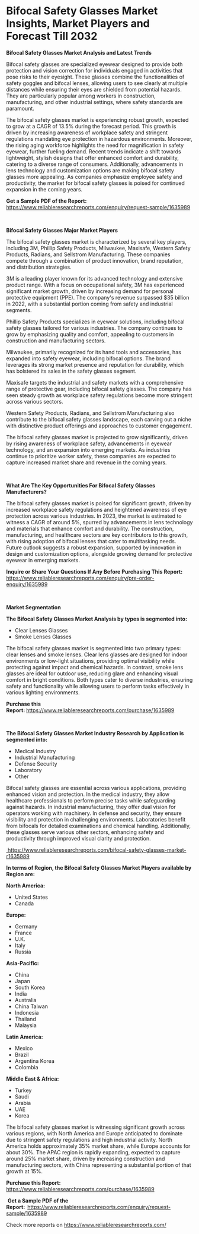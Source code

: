 <p><h1>Bifocal Safety Glasses Market Insights, Market Players and Forecast Till 2032</h1></p><p><strong>Bifocal Safety Glasses Market Analysis and Latest Trends</strong></p>
<p><p>Bifocal safety glasses are specialized eyewear designed to provide both protection and vision correction for individuals engaged in activities that pose risks to their eyesight. These glasses combine the functionalities of safety goggles and bifocal lenses, allowing users to see clearly at multiple distances while ensuring their eyes are shielded from potential hazards. They are particularly popular among workers in construction, manufacturing, and other industrial settings, where safety standards are paramount.</p><p>The bifocal safety glasses market is experiencing robust growth, expected to grow at a CAGR of 13.5% during the forecast period. This growth is driven by increasing awareness of workplace safety and stringent regulations mandating eye protection in hazardous environments. Moreover, the rising aging workforce highlights the need for magnification in safety eyewear, further fueling demand. Recent trends indicate a shift towards lightweight, stylish designs that offer enhanced comfort and durability, catering to a diverse range of consumers. Additionally, advancements in lens technology and customization options are making bifocal safety glasses more appealing. As companies emphasize employee safety and productivity, the market for bifocal safety glasses is poised for continued expansion in the coming years.</p></p>
<p><strong>Get a Sample PDF of the Report:&nbsp;</strong> <a href="https://www.reliableresearchreports.com/enquiry/request-sample/1635989?utm_campaign=2141&utm_medium=2&utm_source=Github&utm_content=ia&utm_term=06022025&utm_id=bifocal-safety-glasses">https://www.reliableresearchreports.com/enquiry/request-sample/1635989</a></p>
<p>&nbsp;</p>
<p><strong>Bifocal Safety Glasses Major Market Players</strong></p>
<p><p>The bifocal safety glasses market is characterized by several key players, including 3M, Phillip Safety Products, Milwaukee, Maxisafe, Western Safety Products, Radians, and Sellstrom Manufacturing. These companies compete through a combination of product innovation, brand reputation, and distribution strategies.</p><p>3M is a leading player known for its advanced technology and extensive product range. With a focus on occupational safety, 3M has experienced significant market growth, driven by increasing demand for personal protective equipment (PPE). The company's revenue surpassed $35 billion in 2022, with a substantial portion coming from safety and industrial segments.</p><p>Phillip Safety Products specializes in eyewear solutions, including bifocal safety glasses tailored for various industries. The company continues to grow by emphasizing quality and comfort, appealing to customers in construction and manufacturing sectors.</p><p>Milwaukee, primarily recognized for its hand tools and accessories, has expanded into safety eyewear, including bifocal options. The brand leverages its strong market presence and reputation for durability, which has bolstered its sales in the safety glasses segment.</p><p>Maxisafe targets the industrial and safety markets with a comprehensive range of protective gear, including bifocal safety glasses. The company has seen steady growth as workplace safety regulations become more stringent across various sectors.</p><p>Western Safety Products, Radians, and Sellstrom Manufacturing also contribute to the bifocal safety glasses landscape, each carving out a niche with distinctive product offerings and approaches to customer engagement.</p><p>The bifocal safety glasses market is projected to grow significantly, driven by rising awareness of workplace safety, advancements in eyewear technology, and an expansion into emerging markets. As industries continue to prioritize worker safety, these companies are expected to capture increased market share and revenue in the coming years.</p></p>
<p>&nbsp;</p>
<p><strong>What Are The Key Opportunities For Bifocal Safety Glasses Manufacturers?</strong></p>
<p><p>The bifocal safety glasses market is poised for significant growth, driven by increased workplace safety regulations and heightened awareness of eye protection across various industries. In 2023, the market is estimated to witness a CAGR of around 5%, spurred by advancements in lens technology and materials that enhance comfort and durability. The construction, manufacturing, and healthcare sectors are key contributors to this growth, with rising adoption of bifocal lenses that cater to multitasking needs. Future outlook suggests a robust expansion, supported by innovation in design and customization options, alongside growing demand for protective eyewear in emerging markets.</p></p>
<p><strong>Inquire or Share Your Questions If Any Before Purchasing This Report:</strong> <a href="https://www.reliableresearchreports.com/enquiry/pre-order-enquiry/1635989?utm_campaign=2141&utm_medium=2&utm_source=Github&utm_content=ia&utm_term=06022025&utm_id=bifocal-safety-glasses">https://www.reliableresearchreports.com/enquiry/pre-order-enquiry/1635989</a></p>
<p>&nbsp;</p>
<p><strong>Market Segmentation</strong></p>
<p><strong>The Bifocal Safety Glasses Market Analysis by types is segmented into:</strong></p>
<p><ul><li>Clear Lenses Glasses</li><li>Smoke Lenses Glasses</li></ul></p>
<p><p>The bifocal safety glasses market is segmented into two primary types: clear lenses and smoke lenses. Clear lens glasses are designed for indoor environments or low-light situations, providing optimal visibility while protecting against impact and chemical hazards. In contrast, smoke lens glasses are ideal for outdoor use, reducing glare and enhancing visual comfort in bright conditions. Both types cater to diverse industries, ensuring safety and functionality while allowing users to perform tasks effectively in various lighting environments.</p></p>
<p><strong>Purchase this Report:&nbsp;</strong><a href="https://www.reliableresearchreports.com/purchase/1635989?utm_campaign=2141&utm_medium=2&utm_source=Github&utm_content=ia&utm_term=06022025&utm_id=bifocal-safety-glasses">https://www.reliableresearchreports.com/purchase/1635989</a></p>
<p>&nbsp;</p>
<p><strong>The Bifocal Safety Glasses Market Industry Research by Application is segmented into:</strong></p>
<p><ul><li>Medical Industry</li><li>Industrial Manufacturing</li><li>Defense Security</li><li>Laboratory</li><li>Other</li></ul></p>
<p><p>Bifocal safety glasses are essential across various applications, providing enhanced vision and protection. In the medical industry, they allow healthcare professionals to perform precise tasks while safeguarding against hazards. In industrial manufacturing, they offer dual vision for operators working with machinery. In defense and security, they ensure visibility and protection in challenging environments. Laboratories benefit from bifocals for detailed examinations and chemical handling. Additionally, these glasses serve various other sectors, enhancing safety and productivity through improved visual clarity and protection.</p></p>
<p><a href="https://www.reliableresearchreports.com/bifocal-safety-glasses-market-r1635989?utm_campaign=2141&utm_medium=2&utm_source=Github&utm_content=ia&utm_term=06022025&utm_id=bifocal-safety-glasses">&nbsp;https://www.reliableresearchreports.com/bifocal-safety-glasses-market-r1635989</a></p>
<p><strong>In terms of Region, the Bifocal Safety Glasses Market Players available by Region are:</strong></p>
<p>
    <p> <strong> North America: </strong>
        <ul>
            <li>United States</li>
            <li>Canada</li>
        </ul>
        </p> 
    <p> <strong> Europe: </strong>
        <ul>
            <li>Germany</li>
            <li>France</li>
            <li>U.K.</li>
            <li>Italy</li>
            <li>Russia</li>
        </ul>
        </p> 
    <p> <strong> Asia-Pacific: </strong>
        <ul>
            <li>China</li>
            <li>Japan</li>
            <li>South Korea</li>
            <li>India</li>
            <li>Australia</li>
            <li>China Taiwan</li>
            <li>Indonesia</li>
            <li>Thailand</li>
            <li>Malaysia</li>
        </ul>
        </p> 
    <p> <strong> Latin America: </strong>
        <ul>
            <li>Mexico</li>
            <li>Brazil</li>
            <li>Argentina Korea</li>
            <li>Colombia</li>
        </ul>
        </p> 
    <p> <strong> Middle East & Africa: </strong>
        <ul>
            <li>Turkey</li>
            <li>Saudi</li>
            <li>Arabia</li>
            <li>UAE</li>
            <li>Korea</li>
        </ul>
    </p>
    </p>
<p><p>The bifocal safety glasses market is witnessing significant growth across various regions, with North America and Europe anticipated to dominate due to stringent safety regulations and high industrial activity. North America holds approximately 35% market share, while Europe accounts for about 30%. The APAC region is rapidly expanding, expected to capture around 25% market share, driven by increasing construction and manufacturing sectors, with China representing a substantial portion of that growth at 15%.</p></p>
<p><strong>Purchase this Report: </strong><a href="https://www.reliableresearchreports.com/purchase/1635989?utm_campaign=2141&utm_medium=2&utm_source=Github&utm_content=ia&utm_term=06022025&utm_id=bifocal-safety-glasses">https://www.reliableresearchreports.com/purchase/1635989</a></p>
<p>&nbsp;<strong>Get a Sample PDF of the Report:&nbsp;&nbsp;</strong><a href="https://www.reliableresearchreports.com/enquiry/request-sample/1635989?utm_campaign=2141&utm_medium=2&utm_source=Github&utm_content=ia&utm_term=06022025&utm_id=bifocal-safety-glasses">https://www.reliableresearchreports.com/enquiry/request-sample/1635989</a></p>
<p><strong></strong></p>
<p>Check more reports on <a href="https://www.reliableresearchreports.com/?utm_campaign=2141&utm_medium=2&utm_source=Github&utm_content=ia&utm_term=06022025&utm_id=bifocal-safety-glasses">https://www.reliableresearchreports.com/</a></p>